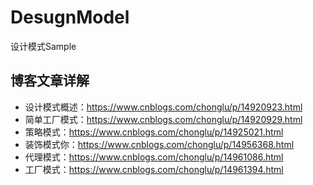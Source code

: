 # DesugnModel
设计模式Sample



## 博客文章详解

- 设计模式概述：https://www.cnblogs.com/chonglu/p/14920923.html
- 简单工厂模式：https://www.cnblogs.com/chonglu/p/14920929.html
- 策略模式：https://www.cnblogs.com/chonglu/p/14925021.html
- 装饰模式你：https://www.cnblogs.com/chonglu/p/14956368.html
- 代理模式：https://www.cnblogs.com/chonglu/p/14961086.html
- 工厂模式：https://www.cnblogs.com/chonglu/p/14961394.html

